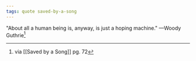 ```yaml
---
tags: quote saved-by-a-song 
---
```


"About all a human being is, anyway, is just a hoping machine." —Woody Guthrie[^1]

[^1]: via [[Saved by a Song]] pg. 72